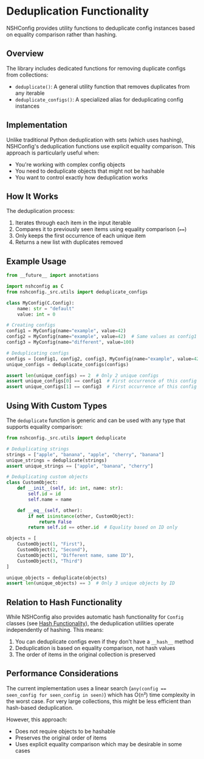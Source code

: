 # Deduplication Functionality

NSHConfig provides utility functions to deduplicate config instances based on equality comparison rather than hashing.

## Overview

The library includes dedicated functions for removing duplicate configs from collections:

- `deduplicate()`: A general utility function that removes duplicates from any iterable
- `deduplicate_configs()`: A specialized alias for deduplicating config instances

## Implementation

Unlike traditional Python deduplication with sets (which uses hashing), NSHConfig's deduplication functions use explicit equality comparison. This approach is particularly useful when:

- You're working with complex config objects
- You need to deduplicate objects that might not be hashable
- You want to control exactly how deduplication works

## How It Works

The deduplication process:

1. Iterates through each item in the input iterable
2. Compares it to previously seen items using equality comparison (`==`)
3. Only keeps the first occurrence of each unique item
4. Returns a new list with duplicates removed

## Example Usage

```python
from __future__ import annotations

import nshconfig as C
from nshconfig._src.utils import deduplicate_configs

class MyConfig(C.Config):
    name: str = "default"
    value: int = 0

# Creating configs
config1 = MyConfig(name="example", value=42)
config2 = MyConfig(name="example", value=42)  # Same values as config1
config3 = MyConfig(name="different", value=100)

# Deduplicating configs
configs = [config1, config2, config3, MyConfig(name="example", value=42)]
unique_configs = deduplicate_configs(configs)

assert len(unique_configs) == 2  # Only 2 unique configs
assert unique_configs[0] == config1  # First occurrence of this config
assert unique_configs[1] == config3  # First occurrence of this config
```

## Using With Custom Types

The `deduplicate` function is generic and can be used with any type that supports equality comparison:

```python
from nshconfig._src.utils import deduplicate

# Deduplicating strings
strings = ["apple", "banana", "apple", "cherry", "banana"]
unique_strings = deduplicate(strings)
assert unique_strings == ["apple", "banana", "cherry"]

# Deduplicating custom objects
class CustomObject:
    def __init__(self, id: int, name: str):
        self.id = id
        self.name = name

    def __eq__(self, other):
        if not isinstance(other, CustomObject):
            return False
        return self.id == other.id  # Equality based on ID only

objects = [
    CustomObject(1, "First"),
    CustomObject(2, "Second"),
    CustomObject(1, "Different name, same ID"),
    CustomObject(3, "Third")
]

unique_objects = deduplicate(objects)
assert len(unique_objects) == 3  # Only 3 unique objects by ID
```

## Relation to Hash Functionality

While NSHConfig also provides automatic hash functionality for `Config` classes (see [Hash Functionality](hash_functionality.md)), the deduplication utilities operate independently of hashing. This means:

1. You can deduplicate configs even if they don't have a `__hash__` method
2. Deduplication is based on equality comparison, not hash values
3. The order of items in the original collection is preserved

## Performance Considerations

The current implementation uses a linear search (`any(config == seen_config for seen_config in seen)`) which has O(n²) time complexity in the worst case. For very large collections, this might be less efficient than hash-based deduplication.

However, this approach:
- Does not require objects to be hashable
- Preserves the original order of items
- Uses explicit equality comparison which may be desirable in some cases
